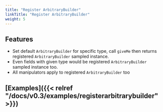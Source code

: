 ```yaml
---
title: "Register ArbitraryBuilder"
linkTitle: "Register ArbitraryBuilder"
weight: 5
---
```


## Features
- Set default `ArbitraryBuilder` for specific type, call `giveMe` then returns registered `ArbitraryBuilder` sampled instance. 
- Even fields with given type would be registered `ArbitraryBuilder` sampled instance too.
- All manipulators apply to registered `ArbitraryBuilder` too

## [Examples]({{< relref "/docs/v0.3/examples/registerarbitrarybuilder" >}})
